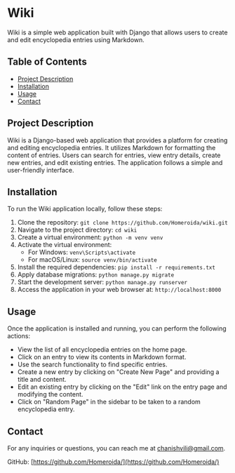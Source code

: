 # Wiki

Wiki is a simple web application built with Django that allows users to create and edit encyclopedia entries using Markdown.

## Table of Contents

- [Project Description](#project-description)
- [Installation](#installation)
- [Usage](#usage)
- [Contact](#contact)

## Project Description

Wiki is a Django-based web application that provides a platform for creating and editing encyclopedia entries. It utilizes Markdown for formatting the content of entries. Users can search for entries, view entry details, create new entries, and edit existing entries. The application follows a simple and user-friendly interface.

## Installation

To run the Wiki application locally, follow these steps:

1. Clone the repository: `git clone https://github.com/Homeroida/wiki.git`
2. Navigate to the project directory: `cd wiki`
3. Create a virtual environment: `python -m venv venv`
4. Activate the virtual environment:
   - For Windows: `venv\Scripts\activate`
   - For macOS/Linux: `source venv/bin/activate`
5. Install the required dependencies: `pip install -r requirements.txt`
6. Apply database migrations: `python manage.py migrate`
7. Start the development server: `python manage.py runserver`
8. Access the application in your web browser at: `http://localhost:8000`

## Usage

Once the application is installed and running, you can perform the following actions:

- View the list of all encyclopedia entries on the home page.
- Click on an entry to view its contents in Markdown format.
- Use the search functionality to find specific entries.
- Create a new entry by clicking on "Create New Page" and providing a title and content.
- Edit an existing entry by clicking on the "Edit" link on the entry page and modifying the content.
- Click on "Random Page" in the sidebar to be taken to a random encyclopedia entry.

## Contact

For any inquiries or questions, you can reach me at chanishvili@gmail.com.

GitHub: [https://github.com/Homeroida/](https://github.com/Homeroida/)
